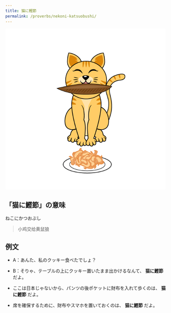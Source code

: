 ```yaml
---
title: 猫に鰹節
permalink: /proverbs/nekoni-katsuobushi/
---
```


![](/assets/images/proverbs/5419.png)

## 「猫に鰹節」の意味

ねこにかつおぶし

> 小鸡交给黄鼠狼

## 例文

- A：あんた、私のクッキー食べたでしょ？  
- B：そりゃ、テーブルの上にクッキー置いたまま出かけるなんて、 **猫に鰹節** だよ。

- ここは日本じゃないから、パンツの後ポケットに財布を入れて歩くのは、 **猫に鰹節** だよ。
- 席を確保するために、財布やスマホを置いておくのは、 **猫に鰹節** だよ。


